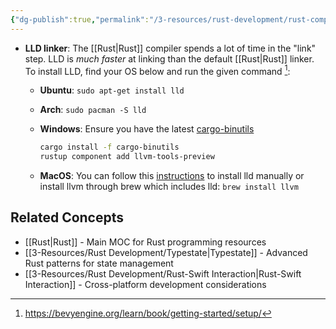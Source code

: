 ```yaml
---
{"dg-publish":true,"permalink":"/3-resources/rust-development/rust-compile-time-optimizations/","tags":["🌱_Active","rust","quicktip","🔧_Technical","🗒️_Note"],"updated":"2025-10-19T09:29:07.470-07:00"}
---
```



-  **LLD linker**: The [[Rust\|Rust]] compiler spends a lot of time in the "link" step. LLD is _much faster_ at linking than the default [[Rust\|Rust]] linker. To install LLD, find your OS below and run the given command [^1]:

    -   **Ubuntu**: `sudo apt-get install lld`

    -   **Arch**: `sudo pacman -S lld`

    -   **Windows**: Ensure you have the latest [cargo-binutils](https://github.com/rust-embedded/cargo-binutils)

        ```sh
        cargo install -f cargo-binutils
        rustup component add llvm-tools-preview
        ```

    -   **MacOS**: You can follow this [instructions](https://lld.llvm.org/MachO/index.html) to install lld manually or install llvm through brew which includes lld: `brew install llvm`

[^1]: https://bevyengine.org/learn/book/getting-started/setup/

## Related Concepts
- [[Rust\|Rust]] - Main MOC for Rust programming resources
- [[3-Resources/Rust Development/Typestate\|Typestate]] - Advanced Rust patterns for state management
- [[3-Resources/Rust Development/Rust-Swift Interaction\|Rust-Swift Interaction]] - Cross-platform development considerations
